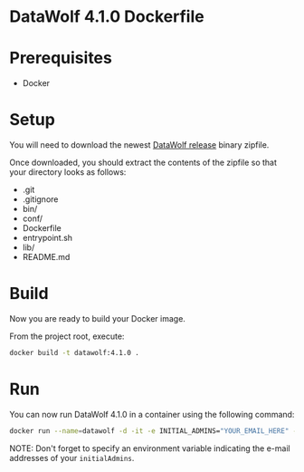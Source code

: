 # DataWolf 4.1.0 Dockerfile

# Prerequisites
* Docker

# Setup
You will need to download the newest [DataWolf release](https://opensource.ncsa.illinois.edu/projects/artifacts.php?key=WOLF) binary zipfile.

Once downloaded, you should extract the contents of the zipfile so that your directory looks as follows:

* .git
* .gitignore
* bin/
* conf/
* Dockerfile
* entrypoint.sh
* lib/
* README.md

# Build
Now you are ready to build your Docker image.

From the project root, execute:
```bash
docker build -t datawolf:4.1.0 .
```

# Run
You can now run DataWolf 4.1.0 in a container using the following command:
```bash
docker run --name=datawolf -d -it -e INITIAL_ADMINS="YOUR_EMAIL_HERE" -p 8888:8888 datawolf:4.1.0
```

NOTE: Don't forget to specify an environment variable indicating the e-mail addresses of your `initialAdmins`.
